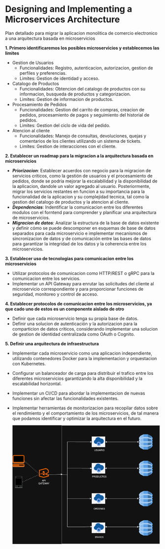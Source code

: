 # Designing and Implementing a Microservices Architecture

Plan detallado para migrar la aplicacion monolitica de comercio electronico a una arquitectura basada en microservicios

**1. Primero identificaremos los posibles microservicios y establecemos las limites**

  - Gestion de Usuarios
     - Funcionalidades: Registro, autenticacion, autorizacion, gestion de perfiles y preferencias.
     - Limites: Gestion de identidad y acceso.
  - Catalogo de Productos
     - Funcionalidades: Obtencion del catalogo de productos con su informacion, busqueda de productos y categorizacion.
     - Limites: Gestion de informacion de productos.
  - Procesamiento de Pedidos
     - Funcionalidades: Gestion del carrito de compras, creacion de pedidos, procesamiento de pagos y seguimiento del historial de pedidos.
     - Limites: Gestion del ciclo de vida del pedido.
  - Atencion al cliente 
     - Funcionalidades: Manejo de consultas, devoluciones, quejas y comentarios de los clientes utilizando un sistema de tickets.
     - Limites: Gestion de interacciones con el cliente.
    
**2. Establecer un roadmap para la migracion a la arquitectura basada en microservicios**

  - ***Priorizacion***: Establecer acuerdos con negocio para la migracion de servicios críticos, como la gestión de usuarios y el procesamiento de pedidos, 
    donde se podria mejorar la escalabilidad y la disponibilidad de la aplicacion, dandole un valor agregado al usuario. Posteriormente, migrar los 
    servicios restantes en funcion a su importancia para la funcionalidad de la aplicacion y su complejidad tecnica, tal como la gestion del catalogo
    de productos y la atencion al cliente.
  - ***Dependencias***: Indentificar la comunicacion entre los diferentes modulos con el forntend para comprender y planificar una arquitectura
    de microservicios. 
  - ***Migracion de datos***: Analizar la estructura de la base de datos existente y definir cómo se puede descomponer en esquemas de base de datos
    separados para cada microservicio e implementar mecanismos de sincronizacion de datos y de comunicación entre las bases de datos para
    garantizar la integridad de los datos y la coherencia entre los microservicios.

**3. Establecer uso de tecnologias para comunicacion entre los microservicios**

  - Utilizar protocolos de comunicacion como HTTP/REST o gRPC para la comunicacion entre los servicios.
  - Implementar un API Gateway para enrutar las solicitudes del cliente al microservicio correspondiente y para proporcionar funciones de seguridad, 
    monitoreo y control de acceso.

**4. Establecer protocolos de comunicacion entre los microservicios, ya que cado uno de estos es un componente aislado de otro**

  - Definir que cada microservicio tenga su propia base de datos.
  - Definir una solucion de autenticación y la autorizacion para la comparticion de datos criticos, considerando implementar una solucion de gestion 
    de identidad centralizada como OAuth o Cognito.

**5. Definir una arquitectura de infraestructura**

  - Implementar cada microservicio como una aplicacion independiente, utilizando contenedores Docker para la implementacion y orquestacion con Kubernetes.
  - Configurar un balanceador de carga para distribuir el trafico entre los diferentes microservicios garantizando la alta disponibilidad 
    y la escalabilidad horizontal.
  - Implementar un CI/CD para abordar la implementacion de nuevas funciones sin afectar las funcionalidades existentes.
  - Implementar herramientas de monitorizacion para recopilar datos sobre el rendimiento y el comportamiento de los microservicios, de tal manera que
    podamos identificar y optimizar la arquitectura en el futuro.

    ![image info](lab9.drawio.png)